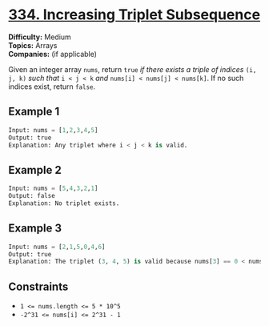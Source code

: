 # [334. Increasing Triplet Subsequence](https://leetcode.com/problems/increasing-triplet-subsequence/)

**Difficulty:** Medium  
**Topics:** Arrays  
**Companies:** (if applicable)

Given an integer array `nums`, return `true` _if there exists a triple of indices_ `(i, j, k)` _such that_ `i < j < k` _and_ `nums[i] < nums[j] < nums[k]`. If no such indices exist, return `false`.

## **Example 1**

```python
Input: nums = [1,2,3,4,5]
Output: true
Explanation: Any triplet where i < j < k is valid.
```

## **Example 2**

```python
Input: nums = [5,4,3,2,1]
Output: false
Explanation: No triplet exists.
```

## **Example 3**

```python
Input: nums = [2,1,5,0,4,6]
Output: true
Explanation: The triplet (3, 4, 5) is valid because nums[3] == 0 < nums[4] == 4 < nums[5] == 6.
```

## **Constraints**
- `1 <= nums.length <= 5 * 10^5`
- `-2^31 <= nums[i] <= 2^31 - 1`